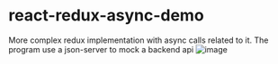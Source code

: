 # react-redux-async-demo
More complex redux implementation with async calls related to it. The program use a json-server to mock a backend api
![image](https://user-images.githubusercontent.com/17517057/180761058-ed65be5e-53e4-4a6e-bcc7-de1fd5069f4e.png)
